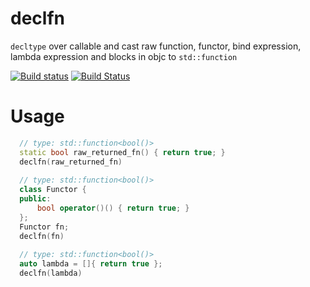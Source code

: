 # declfn
`decltype` over callable and cast raw function, functor, bind expression, lambda expression and blocks in objc to `std::function` 

[![Build status](https://ci.appveyor.com/api/projects/status/wu4wi0b0xf2yd1ty?svg=true)](https://ci.appveyor.com/project/0of/declfn)
[![Build Status](https://travis-ci.org/0of/declfn.svg?branch=master)](https://travis-ci.org/0of/declfn)

# Usage
```c++
  // type: std::function<bool()>
  static bool raw_returned_fn() { return true; }
  declfn(raw_returned_fn)
  
  // type: std::function<bool()>
  class Functor {
  public:
      bool operator()() { return true; }
  };
  Functor fn;
  declfn(fn)
  
  // type: std::function<bool()>
  auto lambda = []{ return true };
  declfn(lambda)
```
